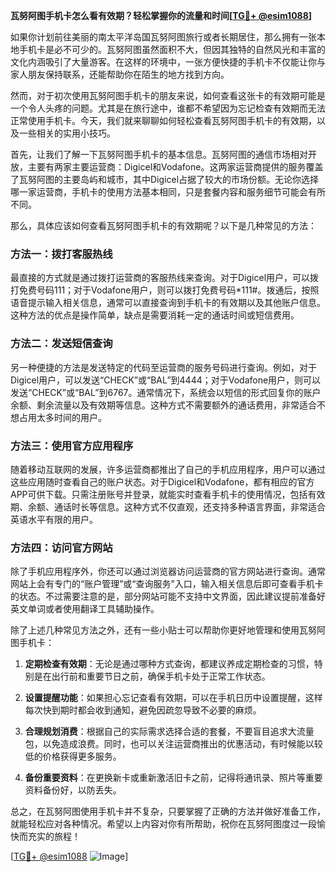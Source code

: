 **瓦努阿图手机卡怎么看有效期？轻松掌握你的流量和时间[[TG💪+ @esim1088](https://t.me/s/esim1088)]**

如果你计划前往美丽的南太平洋岛国瓦努阿图旅行或者长期居住，那么拥有一张本地手机卡是必不可少的。瓦努阿图虽然面积不大，但因其独特的自然风光和丰富的文化内涵吸引了大量游客。在这样的环境中，一张方便快捷的手机卡不仅能让你与家人朋友保持联系，还能帮助你在陌生的地方找到方向。

然而，对于初次使用瓦努阿图手机卡的朋友来说，如何查看这张卡的有效期可能是一个令人头疼的问题。尤其是在旅行途中，谁都不希望因为忘记检查有效期而无法正常使用手机卡。今天，我们就来聊聊如何轻松查看瓦努阿图手机卡的有效期，以及一些相关的实用小技巧。

首先，让我们了解一下瓦努阿图手机卡的基本信息。瓦努阿图的通信市场相对开放，主要有两家主要运营商：Digicel和Vodafone。这两家运营商提供的服务覆盖了瓦努阿图的主要岛屿和城市，其中Digicel占据了较大的市场份额。无论你选择哪一家运营商，手机卡的使用方法基本相同，只是套餐内容和服务细节可能会有所不同。

那么，具体应该如何查看瓦努阿图手机卡的有效期呢？以下是几种常见的方法：

### 方法一：拨打客服热线

最直接的方式就是通过拨打运营商的客服热线来查询。对于Digicel用户，可以拨打免费号码111；对于Vodafone用户，则可以拨打免费号码*111#。拨通后，按照语音提示输入相关信息，通常可以直接查询到手机卡的有效期以及其他账户信息。这种方法的优点是操作简单，缺点是需要消耗一定的通话时间或短信费用。

### 方法二：发送短信查询

另一种便捷的方法是发送特定的代码至运营商的服务号码进行查询。例如，对于Digicel用户，可以发送“CHECK”或“BAL”到4444；对于Vodafone用户，则可以发送“CHECK”或“BAL”到6767。通常情况下，系统会以短信的形式回复你的账户余额、剩余流量以及有效期等信息。这种方式不需要额外的通话费用，非常适合不想占用太多时间的用户。

### 方法三：使用官方应用程序

随着移动互联网的发展，许多运营商都推出了自己的手机应用程序，用户可以通过这些应用随时查看自己的账户状态。对于Digicel和Vodafone，都有相应的官方APP可供下载。只需注册账号并登录，就能实时查看手机卡的使用情况，包括有效期、余额、通话时长等信息。这种方式不仅直观，还支持多种语言界面，非常适合英语水平有限的用户。

### 方法四：访问官方网站

除了手机应用程序外，你还可以通过浏览器访问运营商的官方网站进行查询。通常网站上会有专门的“账户管理”或“查询服务”入口，输入相关信息后即可查看手机卡的状态。不过需要注意的是，部分网站可能不支持中文界面，因此建议提前准备好英文单词或者使用翻译工具辅助操作。

除了上述几种常见方法之外，还有一些小贴士可以帮助你更好地管理和使用瓦努阿图手机卡：

1. **定期检查有效期**：无论是通过哪种方式查询，都建议养成定期检查的习惯，特别是在出行前和重要节日之前，确保手机卡处于正常工作状态。
   
2. **设置提醒功能**：如果担心忘记查看有效期，可以在手机日历中设置提醒，这样每次快到期时都会收到通知，避免因疏忽导致不必要的麻烦。

3. **合理规划消费**：根据自己的实际需求选择合适的套餐，不要盲目追求大流量包，以免造成浪费。同时，也可以关注运营商推出的优惠活动，有时候能以较低的价格获得更多服务。

4. **备份重要资料**：在更换新卡或重新激活旧卡之前，记得将通讯录、照片等重要资料备份好，以防丢失。

总之，在瓦努阿图使用手机卡并不复杂，只要掌握了正确的方法并做好准备工作，就能轻松应对各种情况。希望以上内容对你有所帮助，祝你在瓦努阿图度过一段愉快而充实的旅程！

[[TG💪+ @esim1088](https://t.me/s/esim1088) ![Image](https://i.postimg.cc/4NQfJmqS/Snipaste-2025-05-13-00-14-12.png)]